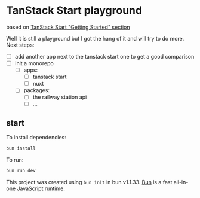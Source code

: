 # TanStack Start playground

based on [TanStack Start "Getting Started" section](https://tanstack.com/router/latest/docs/framework/react/start/getting-started)

Well it is still a playground but I got the hang of it and will try to do more.
Next steps:

- [ ] add another app next to the tanstack start one to get a good comparison
- [ ] init a monorepo
  - [ ] apps:
    - [ ] tanstack start
    - [ ] nuxt
  - [ ] packages:
    - [ ] the railway station api
    - [ ] &hellip;

## start

To install dependencies:

```bash
bun install
```

To run:

```bash
bun run dev
```

This project was created using `bun init` in bun v1.1.33. [Bun](https://bun.sh) is a fast all-in-one JavaScript runtime.
